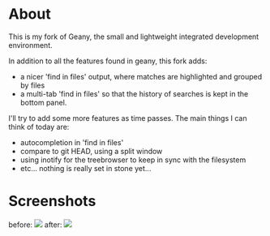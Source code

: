 # About
This is my fork of Geany, the small and lightweight integrated development environment. 

In addition to all the features found in geany, this fork adds:
- a nicer 'find in files' output, where matches are highlighted and grouped by files
- a multi-tab 'find in files' so that the history of searches is kept in the bottom panel.

I'll try to add some more features as time passes. The main things I can think of today are:
- autocompletion in 'find in files'
- compare to git HEAD, using a split window
- using inotify for the treebrowser to keep in sync with the filesystem
- etc... nothing is really set in stone yet...


# Screenshots
before:
<img src="https://f.cloud.github.com/assets/3974977/820404/d756524c-efc3-11e2-9ba3-91c0daf0049b.png"/>
after:
<img src="https://f.cloud.github.com/assets/3974977/820406/dffd035a-efc3-11e2-992a-ce1f6b75cb7e.png"/>

